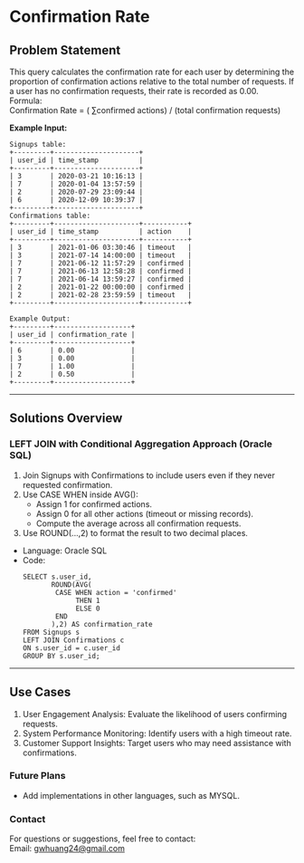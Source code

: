 # **Confirmation Rate**

## **Problem Statement**
This query calculates the confirmation rate for each user by determining the proportion of confirmation actions relative to the total number of requests. If a user has no confirmation requests, their rate is recorded as 0.00.   
Formula:  
Confirmation Rate = ( &#8721;confirmed actions) / (total confirmation requests)
  
  
**Example Input:**
  ```
  Signups table:
  +---------+---------------------+
  | user_id | time_stamp          |
  +---------+---------------------+
  | 3       | 2020-03-21 10:16:13 |
  | 7       | 2020-01-04 13:57:59 |
  | 2       | 2020-07-29 23:09:44 |
  | 6       | 2020-12-09 10:39:37 |
  +---------+---------------------+
  Confirmations table:
  +---------+---------------------+-----------+
  | user_id | time_stamp          | action    |
  +---------+---------------------+-----------+
  | 3       | 2021-01-06 03:30:46 | timeout   |
  | 3       | 2021-07-14 14:00:00 | timeout   |
  | 7       | 2021-06-12 11:57:29 | confirmed |
  | 7       | 2021-06-13 12:58:28 | confirmed |
  | 7       | 2021-06-14 13:59:27 | confirmed |
  | 2       | 2021-01-22 00:00:00 | confirmed |
  | 2       | 2021-02-28 23:59:59 | timeout   |
  +---------+---------------------+-----------+

  Example Output:
  +---------+-------------------+
  | user_id | confirmation_rate |
  +---------+-------------------+
  | 6       | 0.00              |
  | 3       | 0.00              |
  | 7       | 1.00              |
  | 2       | 0.50              |
  +---------+-------------------+
  ```
---

## **Solutions Overview**
### **LEFT JOIN with Conditional Aggregation Approach (Oracle SQL)**
1. Join Signups with Confirmations to include users even if they never requested confirmation.
2. Use CASE WHEN inside AVG():
   - Assign 1 for confirmed actions.
   - Assign 0 for all other actions (timeout or missing records).
   - Compute the average across all confirmation requests.
3. Use ROUND(...,2) to format the result to two decimal places.
   
- Language: Oracle SQL
- Code:
  ```
  SELECT s.user_id,
         ROUND(AVG(
          CASE WHEN action = 'confirmed'
               THEN 1
               ELSE 0
          END
         ),2) AS confirmation_rate
  FROM Signups s
  LEFT JOIN Confirmations c
  ON s.user_id = c.user_id
  GROUP BY s.user_id;
  ```
  
---

## **Use Cases**
1. User Engagement Analysis: Evaluate the likelihood of users confirming requests.
2. System Performance Monitoring: Identify users with a high timeout rate.
3. Customer Support Insights: Target users who may need assistance with confirmations.  

### **Future Plans**
- Add implementations in other languages, such as MYSQL.
  
### **Contact**
For questions or suggestions, feel free to contact:  
Email: gwhuang24@gmail.com
